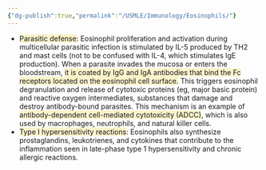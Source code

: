```yaml
---
{"dg-publish":true,"permalink":"/USMLE/Immunology/Eosinophils/"}
---
```



- <span style="background:rgba(240, 200, 0, 0.2)">Parasitic defense</span>: Eosinophil proliferation and activation during multicellular parasitic infection is stimulated by IL-5 produced by TH2 and mast cells (not to be confused with IL-4, which stimulates IgE production).  When a parasite invades the mucosa or enters the bloodstream, <span style="background:rgba(240, 200, 0, 0.2)">it is coated by IgG and IgA antibodies that bind the Fc receptors located on the eosinophil cell surface.</span>  This triggers eosinophil degranulation and release of cytotoxic proteins (eg, major basic protein) and reactive oxygen intermediates, substances that damage and destroy antibody-bound parasites.  This mechanism is an example of <span style="background:rgba(240, 200, 0, 0.2)">antibody-dependent cell-mediated cytotoxicity (ADCC)</span>, which is also used by macrophages, neutrophils, and natural killer cells.
- <span style="background:rgba(240, 200, 0, 0.2)">Type I hypersensitivity reactions</span>: Eosinophils also synthesize prostaglandins, leukotrienes, and cytokines that contribute to the inflammation seen in late-phase type 1 hypersensitivity and chronic allergic reactions.
